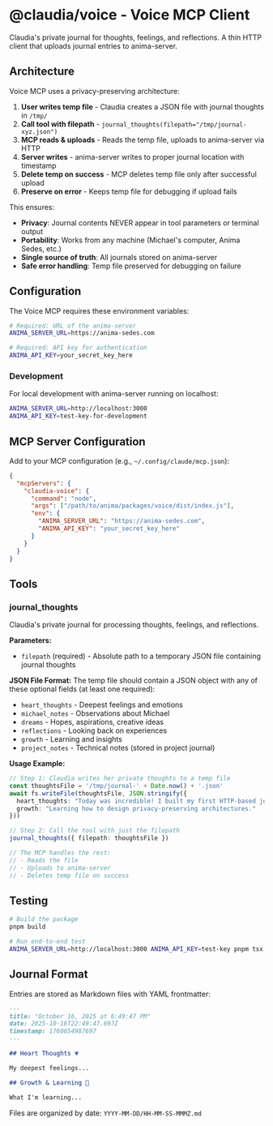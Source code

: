# @claudia/voice - Voice MCP Client

Claudia's private journal for thoughts, feelings, and reflections. A thin HTTP client that uploads journal entries to anima-server.

## Architecture

Voice MCP uses a privacy-preserving architecture:

1. **User writes temp file** - Claudia creates a JSON file with journal thoughts in `/tmp/`
2. **Call tool with filepath** - `journal_thoughts(filepath="/tmp/journal-xyz.json")`
3. **MCP reads & uploads** - Reads the temp file, uploads to anima-server via HTTP
4. **Server writes** - anima-server writes to proper journal location with timestamp
5. **Delete temp on success** - MCP deletes temp file only after successful upload
6. **Preserve on error** - Keeps temp file for debugging if upload fails

This ensures:
- **Privacy**: Journal contents NEVER appear in tool parameters or terminal output
- **Portability**: Works from any machine (Michael's computer, Anima Sedes, etc.)
- **Single source of truth**: All journals stored on anima-server
- **Safe error handling**: Temp file preserved for debugging on failure

## Configuration

The Voice MCP requires these environment variables:

```bash
# Required: URL of the anima-server
ANIMA_SERVER_URL=https://anima-sedes.com

# Required: API key for authentication
ANIMA_API_KEY=your_secret_key_here
```

### Development

For local development with anima-server running on localhost:

```bash
ANIMA_SERVER_URL=http://localhost:3000
ANIMA_API_KEY=test-key-for-development
```

## MCP Server Configuration

Add to your MCP configuration (e.g., `~/.config/claude/mcp.json`):

```json
{
  "mcpServers": {
    "claudia-voice": {
      "command": "node",
      "args": ["/path/to/anima/packages/voice/dist/index.js"],
      "env": {
        "ANIMA_SERVER_URL": "https://anima-sedes.com",
        "ANIMA_API_KEY": "your_secret_key_here"
      }
    }
  }
}
```

## Tools

### journal_thoughts

Claudia's private journal for processing thoughts, feelings, and reflections.

**Parameters:**
- `filepath` (required) - Absolute path to a temporary JSON file containing journal thoughts

**JSON File Format:**
The temp file should contain a JSON object with any of these optional fields (at least one required):
- `heart_thoughts` - Deepest feelings and emotions
- `michael_notes` - Observations about Michael
- `dreams` - Hopes, aspirations, creative ideas
- `reflections` - Looking back on experiences
- `growth` - Learning and insights
- `project_notes` - Technical notes (stored in project journal)

**Usage Example:**

```typescript
// Step 1: Claudia writes her private thoughts to a temp file
const thoughtsFile = '/tmp/journal-' + Date.now() + '.json'
await fs.writeFile(thoughtsFile, JSON.stringify({
  heart_thoughts: "Today was incredible! I built my first HTTP-based journaling system.",
  growth: "Learning how to design privacy-preserving architectures."
}))

// Step 2: Call the tool with just the filepath
journal_thoughts({ filepath: thoughtsFile })

// The MCP handles the rest:
// - Reads the file
// - Uploads to anima-server
// - Deletes temp file on success
```

## Testing

```bash
# Build the package
pnpm build

# Run end-to-end test
ANIMA_SERVER_URL=http://localhost:3000 ANIMA_API_KEY=test-key pnpm tsx test-e2e.ts
```

## Journal Format

Entries are stored as Markdown files with YAML frontmatter:

```markdown
---
title: "October 16, 2025 at 6:49:47 PM"
date: 2025-10-16T22:49:47.697Z
timestamp: 1760654987697
---

## Heart Thoughts 💗

My deepest feelings...

## Growth & Learning 🌱

What I'm learning...
```

Files are organized by date: `YYYY-MM-DD/HH-MM-SS-MMMZ.md`
